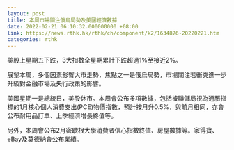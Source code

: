 ```yaml
---
layout: post
title: 本周市場關注俄烏局勢及美國經濟數據
date: 2022-02-21 06:10:32.000000000 +08:00
link: https://news.rthk.hk/rthk/ch/component/k2/1634876-20220221.htm
categories: rthk
---
```


美股上星期五下跌，3大指數全星期累計下跌超過1%至接近2%。

展望本周，多個因素影響大市走勢，焦點之一是俄烏局勢，市場關注若衝突進一步升級對金融市場及央行政策的影響。

美國星期一是總統日，美股休市。本周會公布多項數據，包括被聯儲局視為通脹指標的1月核心個人消費支出(PCE)物價指數，預計按月升0.5%，與前月相同，亦會公布耐用品訂單、上季經濟增長終值等。

另外，本周會公布2月密歇根大學消費者信心指數終值、房屋數據等。家得寶、eBay及莫德納會公布業績。
